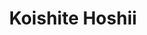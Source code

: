 --- 
title: "Koishite Hoshii"
publishdate: "2019-6-22T16:48:46+02:00"
src: "https://365manga.net/manga/koishite-hoshii"
image: "https://data.365manga.net/images/thumbnails/15970-koishite-hoshii.jpg"
description: "From BL-League : Rei, a host, suddenly reunited with his childhood friend, Makoto, after seven years... Was their encounter only a coincidence or...? Fateful love between a tsundere host and faithful doctor."
---